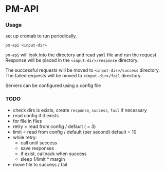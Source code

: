 # PM-API

### Usage

set up crontab to run periodically.
```
pm-api <input-dir>
```

`pm-api` will look into the directory and read `yaml`
file and run the request. Response will be placed in
the `<input-dir>/response` directory.

The successful requests will be moved to `<input-dir>/success` directory.
The failed requests will be moved to `<input-dir>/fail` directory.

Servers can be configured using a config file

### TODO

- check dirs is exists, create `response`, `success`, `fail` if necessary 
- read config if it exists
- for file in files
- retry = read from config / default ( = 3)
- limit = read from config / default (per second) default = 10
- while retry:
    - call until success
    - save responses
    - if exist, callback when success
    - sleep 1/limit * margin
- move file to success / fail
